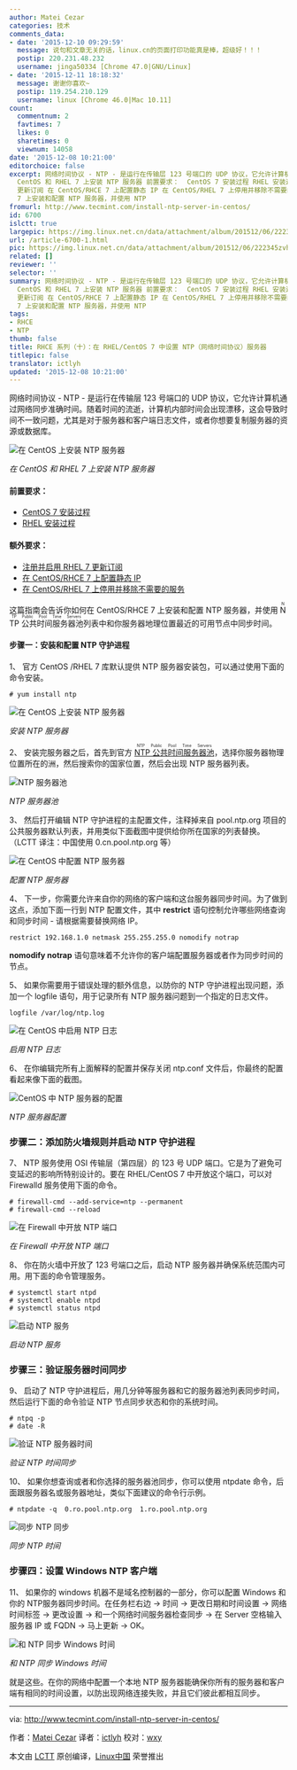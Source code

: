 ```yaml
---
author: Matei Cezar
categories: 技术
comments_data:
- date: '2015-12-10 09:29:59'
  message: 说句和文章无关的话，linux.cn的页面打印功能真是棒，超级好！！！
  postip: 220.231.48.232
  username: jinga50334 [Chrome 47.0|GNU/Linux]
- date: '2015-12-11 18:18:32'
  message: 谢谢你喜欢~
  postip: 119.254.210.129
  username: linux [Chrome 46.0|Mac 10.11]
count:
  commentnum: 2
  favtimes: 7
  likes: 0
  sharetimes: 0
  viewnum: 14058
date: '2015-12-08 10:21:00'
editorchoice: false
excerpt: 网络时间协议 - NTP - 是运行在传输层 123 号端口的 UDP 协议，它允许计算机通过网络同步准确时间。随着时间的流逝，计算机内部时间会出现漂移，这会导致时间不一致问题，尤其是对于服务器和客户端日志文件，或者你想要复制服务器的资源或数据库。  在
  CentOS 和 RHEL 7 上安装 NTP 服务器 前置要求：  CentOS 7 安装过程 RHEL 安装过程  额外要求：  注册并启用 RHEL 7
  更新订阅 在 CentOS/RHCE 7 上配置静态 IP 在 CentOS/RHEL 7 上停用并移除不需要的服务  这篇指南会告诉你如何在 CentOS/RHCE
  7 上安装和配置 NTP 服务器，并使用 NTP
fromurl: http://www.tecmint.com/install-ntp-server-in-centos/
id: 6700
islctt: true
largepic: https://img.linux.net.cn/data/attachment/album/201512/06/222345zvhza8nvpwlhwxoo.png
url: /article-6700-1.html
pic: https://img.linux.net.cn/data/attachment/album/201512/06/222345zvhza8nvpwlhwxoo.png.thumb.jpg
related: []
reviewer: ''
selector: ''
summary: 网络时间协议 - NTP - 是运行在传输层 123 号端口的 UDP 协议，它允许计算机通过网络同步准确时间。随着时间的流逝，计算机内部时间会出现漂移，这会导致时间不一致问题，尤其是对于服务器和客户端日志文件，或者你想要复制服务器的资源或数据库。  在
  CentOS 和 RHEL 7 上安装 NTP 服务器 前置要求：  CentOS 7 安装过程 RHEL 安装过程  额外要求：  注册并启用 RHEL 7
  更新订阅 在 CentOS/RHCE 7 上配置静态 IP 在 CentOS/RHEL 7 上停用并移除不需要的服务  这篇指南会告诉你如何在 CentOS/RHCE
  7 上安装和配置 NTP 服务器，并使用 NTP
tags:
- RHCE
- NTP
thumb: false
title: RHCE 系列（十）：在 RHEL/CentOS 7 中设置 NTP（网络时间协议）服务器
titlepic: false
translator: ictlyh
updated: '2015-12-08 10:21:00'
---
```


网络时间协议 - NTP - 是运行在传输层 123 号端口的 UDP 协议，它允许计算机通过网络同步准确时间。随着时间的流逝，计算机内部时间会出现漂移，这会导致时间不一致问题，尤其是对于服务器和客户端日志文件，或者你想要复制服务器的资源或数据库。


![在 CentOS 上安装 NTP 服务器](/data/attachment/album/201512/06/222345zvhza8nvpwlhwxoo.png)


*在 CentOS 和 RHEL 7 上安装 NTP 服务器*


#### 前置要求：


* [CentOS 7 安装过程](http://www.tecmint.com/centos-7-installation/)
* [RHEL 安装过程](http://www.tecmint.com/redhat-enterprise-linux-7-installation/)


#### 额外要求：


* [注册并启用 RHEL 7 更新订阅](http://www.tecmint.com/enable-redhat-subscription-reposiories-and-updates-for-rhel-7/)
* [在 CentOS/RHCE 7 上配置静态 IP](http://www.tecmint.com/configure-network-interface-in-rhel-centos-7-0/)
* [在 CentOS/RHEL 7 上停用并移除不需要的服务](http://www.tecmint.com/remove-unwanted-services-in-centos-7/)


这篇指南会告诉你如何在 CentOS/RHCE 7 上安装和配置 NTP 服务器，并使用 <ruby> NTP 公共时间服务器池 <rp>  （ </rp> <rt>  NTP Public Pool Time Servers </rt> <rp>  ） </rp></ruby>列表中和你服务器地理位置最近的可用节点中同步时间。


#### 步骤一：安装和配置 NTP 守护进程


1、 官方 CentOS /RHEL 7 库默认提供 NTP 服务器安装包，可以通过使用下面的命令安装。



```
# yum install ntp

```

![在 CentOS 上安装 NTP 服务器](/data/attachment/album/201512/06/222347s2ygmygxymxr16qg.png)


*安装 NTP 服务器*


2、 安装完服务器之后，首先到官方 <ruby> <a href="http://www.pool.ntp.org/en/">  NTP 公共时间服务器池 </a> <rp>  （ </rp> <rt>  NTP Public Pool Time Servers </rt> <rp>  ） </rp></ruby>，选择你服务器物理位置所在的洲，然后搜索你的国家位置，然后会出现 NTP 服务器列表。


![NTP 服务器池](/data/attachment/album/201512/06/222404q543a8948t4ojgto.png)


*NTP 服务器池*


3、 然后打开编辑 NTP 守护进程的主配置文件，注释掉来自 pool.ntp.org 项目的公共服务器默认列表，并用类似下面截图中提供给你所在国家的列表替换。（LCTT 译注：中国使用 0.cn.pool.ntp.org 等）


![在 CentOS 中配置 NTP 服务器](/data/attachment/album/201512/06/222408sgrlkgg9erg70r90.png)


*配置 NTP 服务器*


4、 下一步，你需要允许来自你的网络的客户端和这台服务器同步时间。为了做到这点，添加下面一行到 NTP 配置文件，其中 **restrict** 语句控制允许哪些网络查询和同步时间 - 请根据需要替换网络 IP。



```
restrict 192.168.1.0 netmask 255.255.255.0 nomodify notrap

```

**nomodify notrap** 语句意味着不允许你的客户端配置服务器或者作为同步时间的节点。


5、 如果你需要用于错误处理的额外信息，以防你的 NTP 守护进程出现问题，添加一个 logfile 语句，用于记录所有 NTP 服务器问题到一个指定的日志文件。



```
logfile /var/log/ntp.log

```

![在 CentOS 中启用 NTP 日志](/data/attachment/album/201512/06/222417s4fzngrwdsk6fzok.png)


*启用 NTP 日志*


6、 在你编辑完所有上面解释的配置并保存关闭 ntp.conf 文件后，你最终的配置看起来像下面的截图。


![CentOS 中 NTP 服务器的配置](/data/attachment/album/201512/06/222444ovcx7mm3cjccmwck.png)


*NTP 服务器配置*


### 步骤二：添加防火墙规则并启动 NTP 守护进程


7、 NTP 服务使用 OSI 传输层（第四层）的 123 号 UDP 端口。它是为了避免可变延迟的影响所特别设计的。要在 RHEL/CentOS 7 中开放这个端口，可以对 Firewalld 服务使用下面的命令。



```
# firewall-cmd --add-service=ntp --permanent
# firewall-cmd --reload

```

![在 Firewall 中开放 NTP 端口](/data/attachment/album/201512/06/222448j7fk2gyi3g43dk2f.png)


*在 Firewall 中开放 NTP 端口*


8、 你在防火墙中开放了 123 号端口之后，启动 NTP 服务器并确保系统范围内可用。用下面的命令管理服务。



```
# systemctl start ntpd
# systemctl enable ntpd
# systemctl status ntpd

```

![启动 NTP 服务](/data/attachment/album/201512/06/222523ubmy38e8umy8rryb.png)


*启动 NTP 服务*


### 步骤三：验证服务器时间同步


9、 启动了 NTP 守护进程后，用几分钟等服务器和它的服务器池列表同步时间，然后运行下面的命令验证 NTP 节点同步状态和你的系统时间。



```
# ntpq -p
# date -R

```

![验证 NTP 服务器时间](/data/attachment/album/201512/06/222527tzo4h2a4b28bcdbh.png)


*验证 NTP 时间同步*


10、 如果你想查询或者和你选择的服务器池同步，你可以使用 ntpdate 命令，后面跟服务器名或服务器地址，类似下面建议的命令行示例。



```
# ntpdate -q  0.ro.pool.ntp.org  1.ro.pool.ntp.org

```

![同步 NTP 同步](/data/attachment/album/201512/06/222535x1i841o1cu1r8h4y.png)


*同步 NTP 时间*


### 步骤四：设置 Windows NTP 客户端


11、 如果你的 windows 机器不是域名控制器的一部分，你可以配置 Windows 和你的 NTP服务器同步时间。在任务栏右边 -> 时间 -> 更改日期和时间设置 -> 网络时间标签 -> 更改设置 -> 和一个网络时间服务器检查同步 -> 在 Server 空格输入服务器 IP 或 FQDN -> 马上更新 -> OK。


![和 NTP 同步 Windows 时间](/data/attachment/album/201512/06/222552nmgjhzhttwupuuaj.png)


*和 NTP 同步 Windows 时间*


就是这些。在你的网络中配置一个本地 NTP 服务器能确保你所有的服务器和客户端有相同的时间设置，以防出现网络连接失败，并且它们彼此都相互同步。




---


via: <http://www.tecmint.com/install-ntp-server-in-centos/>


作者：[Matei Cezar](http://www.tecmint.com/author/cezarmatei/) 译者：[ictlyh](http://motouxiaogui.cn/blog) 校对：[wxy](https://github.com/wxy)


本文由 [LCTT](https://github.com/LCTT/TranslateProject) 原创编译，[Linux中国](https://linux.cn/) 荣誉推出